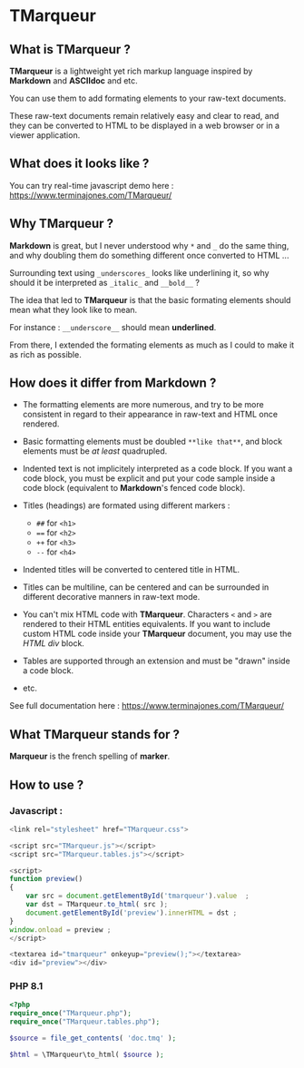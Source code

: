 # TMarqueur
			
## What is TMarqueur ?

**TMarqueur** is a lightweight yet rich markup language inspired by **Markdown**
 and **ASCIIdoc** and etc.

You can use them to add formating elements to your raw-text documents.

These raw-text documents remain relatively easy and clear to read, and they can 
be converted to HTML to be displayed in a web browser or in a viewer application.

## What does it looks like ?

You can try real-time javascript demo here : https://www.terminajones.com/TMarqueur/

## Why TMarqueur ?

**Markdown** is great, but I never understood why `*` and `_` do the same 
thing, and why doubling them do something different once converted to HTML ...

Surrounding text using `_underscores_` looks like underlining it, so why should
 it be interpreted as `_italic_` and `__bold__` ?

The idea that led to **TMarqueur** is that the basic formating elements should 
mean what they look like to mean.

For instance : ``__underscore__`` should mean __underlined__.

From there, I extended the formating elements as much as I could to make it as 
rich as possible.

## How does it differ from **Markdown** ?

* The formatting elements are more numerous, and try to be more consistent in 
regard to their appearance in raw-text and HTML once rendered.

* Basic formatting elements must be doubled `**like that**`, and block 
elements must be _at least_ quadrupled.

* Indented text is not implicitely interpreted as a code block. 
If you want a code block, you must be explicit and put your code sample
inside a code block (equivalent to **Markdown**'s fenced code block).

* Titles (headings) are formated using different markers :
	- `##` for `<h1>`
	- `==` for `<h2>`
	- `++` for `<h3>`
	- `--` for `<h4>`

* Indented titles will be converted to centered title in HTML.

* Titles can be multiline, can be centered and can be surrounded in different decorative manners in raw-text mode.

* You can't mix HTML code with **TMarqueur**. Characters `<` and `>` are rendered
to their HTML entities equivalents. If you want to include custom HTML code inside
your **TMarqueur** document, you may use the _HTML div_ block.

* Tables are supported through an extension and must be "drawn" inside a code block.

* etc.

See full documentation here : https://www.terminajones.com/TMarqueur/

## What TMarqueur stands for ?

**Marqueur** is the french spelling of **marker**.


## How to use ?

### Javascript :
```` Javascript 
<link rel="stylesheet" href="TMarqueur.css">

<script src="TMarqueur.js"></script>
<script src="TMarqueur.tables.js"></script>

<script>
function preview() 
{
    var src = document.getElementById('tmarqueur').value  ;
    var dst = TMarqueur.to_html( src );
    document.getElementById('preview').innerHTML = dst ;
}
window.onload = preview ;
</script>

<textarea id="tmarqueur" onkeyup="preview();"></textarea>
<div id="preview"></div>
```````````

### PHP 8.1
```` PHP
<?php
require_once("TMarqueur.php");
require_once("TMarqueur.tables.php");

$source = file_get_contents( 'doc.tmq' );

$html = \TMarqueur\to_html( $source );
````
